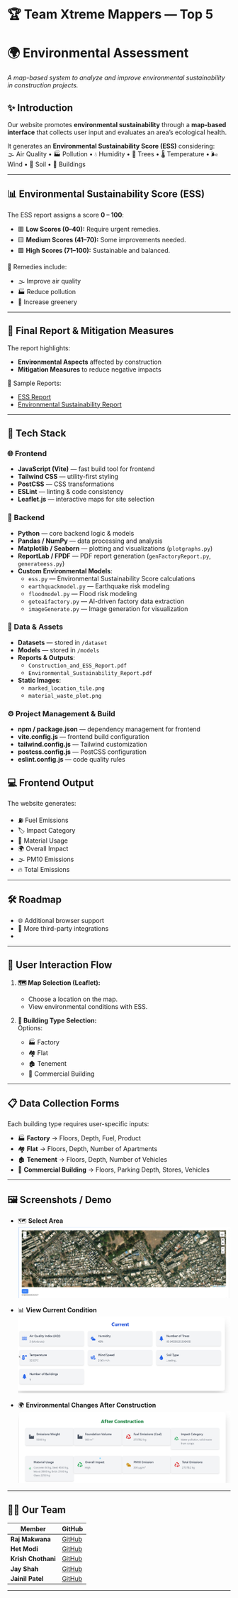 # 🏆 Team Xtreme Mappers — Top 5  

# 🌍 Environmental Assessment
*A map-based system to analyze and improve environmental sustainability in construction projects.*  

## ✨ Introduction  
Our website promotes **environmental sustainability** through a **map-based interface** that collects user input and evaluates an area’s ecological health.  

It generates an **Environmental Sustainability Score (ESS)** considering:  
🌫️ Air Quality • 🏭 Pollution • 💧 Humidity • 🌳 Trees • 🌡️ Temperature • 🌬️ Wind • 🌱 Soil • 🏢 Buildings  

---

## 📊 Environmental Sustainability Score (ESS)  
The ESS report assigns a score **0 – 100**:  

- 🟥 **Low Scores (0–40):** Require urgent remedies.  
- 🟨 **Medium Scores (41–70):** Some improvements needed.  
- 🟩 **High Scores (71–100):** Sustainable and balanced.  

🔧 Remedies include:  
- 🌫️ Improve air quality  
- 🏭 Reduce pollution  
- 🌳 Increase greenery  

---

## 📑 Final Report & Mitigation Measures  
The report highlights:  
- **Environmental Aspects** affected by construction  
- **Mitigation Measures** to reduce negative impacts  

📄 Sample Reports:  
- [ESS Report](https://github.com/Jay-1409/Storage/blob/ca19018f0f0f54c1c1f5eb7a57b037a0b4e065fe/ESS_Report%20(6).pdf)  
- [Environmental Sustainability Report](https://github.com/Jay-1409/Storage/blob/bacf1ff2bfc9526685900996c717b15b4b9fa53f/Environmental_Sustainability_Report_(12)%5B1%5D.pdf)  

---

## 🧰 Tech Stack

### 🌐 Frontend
- **JavaScript (Vite)** — fast build tool for frontend  
- **Tailwind CSS** — utility-first styling  
- **PostCSS** — CSS transformations  
- **ESLint** — linting & code consistency  
- **Leaflet.js** — interactive maps for site selection  

### 🐍 Backend
- **Python** — core backend logic & models  
- **Pandas / NumPy** — data processing and analysis  
- **Matplotlib / Seaborn** — plotting and visualizations (`plotgraphs.py`)  
- **ReportLab / FPDF** — PDF report generation (`genFactoryReport.py`, `generateess.py`)  
- **Custom Environmental Models**:
  - `ess.py` — Environmental Sustainability Score calculations  
  - `earthquackmodel.py` — Earthquake risk modeling  
  - `floodmodel.py` — Flood risk modeling  
  - `geteaifactory.py` — AI-driven factory data extraction  
  - `imageGenerate.py` — Image generation for visualization  

### 📂 Data & Assets
- **Datasets** — stored in `/dataset`  
- **Models** — stored in `/models`  
- **Reports & Outputs**:
  - `Construction_and_ESS_Report.pdf`  
  - `Environmental_Sustainability_Report.pdf`  
- **Static Images**:
  - `marked_location_tile.png`  
  - `material_waste_plot.png`  

### ⚙️ Project Management & Build
- **npm / package.json** — dependency management for frontend  
- **vite.config.js** — frontend build configuration  
- **tailwind.config.js** — Tailwind customization  
- **postcss.config.js** — PostCSS configuration  
- **eslint.config.js** — code quality rules  


## 💻 Frontend Output  
The website generates:  

- ⛽ Fuel Emissions  
- 🏷️ Impact Category  
- 🧱 Material Usage  
- 🌍 Overall Impact  
- 🌫️ PM10 Emissions  
- 🔥 Total Emissions  

---

## 🛠️ Roadmap  
- 🌐 Additional browser support  
- 🔗 More third-party integrations
- 
---

## 🧭 User Interaction Flow  
1. **🗺️ Map Selection (Leaflet):**  
   - Choose a location on the map.  
   - View environmental conditions with ESS.  

2. **🏢 Building Type Selection:**  
   Options:  
   - 🏭 Factory  
   - 🏘️ Flat  
   - 🏚️ Tenement  
   - 🏬 Commercial Building  

---

## 📋 Data Collection Forms  
Each building type requires user-specific inputs:  

- 🏭 **Factory** → Floors, Depth, Fuel, Product  
- 🏘️ **Flat** → Floors, Depth, Number of Apartments  
- 🏚️ **Tenement** → Floors, Depth, Number of Vehicles  
- 🏬 **Commercial Building** → Floors, Parking Depth, Stores, Vehicles  

---

## 🖼️ Screenshots / Demo  

- 🗺️ **Select Area**  
![App Screenshot](https://github.com/Jay-1409/Storage/blob/main/maps.png?raw=true)  

- 📊 **View Current Condition**  
![App Screenshot](https://github.com/Jay-1409/Storage/blob/main/curre.png?raw=true)  

- 🌍 **Environmental Changes After Construction**  
![App Screenshot](https://github.com/Jay-1409/Storage/blob/main/aftercons.png?raw=true)  

---

## 👨‍💻 Our Team  
| Member | GitHub | 
|--------|--------|
| **Raj Makwana** | [GitHub](https://github.com/raj_mistry01) |  
| **Het Modi** | [GitHub](https://github.com/say-het) |  
| **Krish Chothani** | [GitHub](https://github.com/KrishChothani) |  
| **Jay Shah** | [GitHub](https://github.com/Jay-1409) |  
| **Jainil Patel** | [GitHub](https://github.com/JainilPatel2502) |  

---
